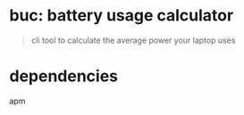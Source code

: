 # buc: battery usage calculator
> cli tool to calculate the average power your laptop uses

# dependencies
apm

